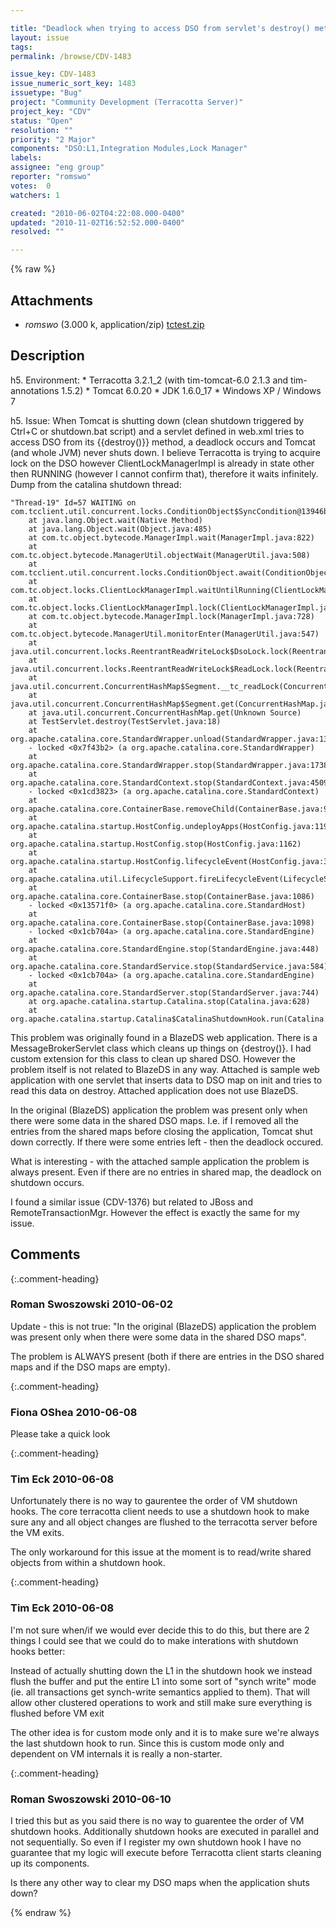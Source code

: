 ```yaml
---

title: "Deadlock when trying to access DSO from servlet's destroy() method on Tomcat shutdown"
layout: issue
tags: 
permalink: /browse/CDV-1483

issue_key: CDV-1483
issue_numeric_sort_key: 1483
issuetype: "Bug"
project: "Community Development (Terracotta Server)"
project_key: "CDV"
status: "Open"
resolution: ""
priority: "2 Major"
components: "DSO:L1,Integration Modules,Lock Manager"
labels: 
assignee: "eng group"
reporter: "romswo"
votes:  0
watchers: 1

created: "2010-06-02T04:22:08.000-0400"
updated: "2010-11-02T16:52:52.000-0400"
resolved: ""

---
```




{% raw %}


## Attachments

* <em>romswo</em> (3.000 k, application/zip) [tctest.zip](/attachments/CDV/CDV-1483/tctest.zip)




## Description

<div markdown="1" class="description">

h5. Environment:
\* Terracotta 3.2.1\_2 (with tim-tomcat-6.0 2.1.3 and tim-annotations 1.5.2)
\* Tomcat 6.0.20
\* JDK 1.6.0\_17
\* Windows XP / Windows 7

h5. Issue:
When Tomcat is shutting down (clean shutdown triggered by Ctrl+C or shutdown.bat script) and a servlet defined in web.xml tries to access DSO from its \{\{destroy()\}\} method, a deadlock occurs and Tomcat (and whole JVM) never shuts down. I believe Terracotta is trying to acquire lock on the DSO however ClientLockManagerImpl is already in state other then RUNNING (however I cannot confirm that), therefore it waits infinitely. Dump from the catalina shutdown thread:


```
"Thread-19" Id=57 WAITING on com.tcclient.util.concurrent.locks.ConditionObject$SyncCondition@13946b0
	at java.lang.Object.wait(Native Method)
	at java.lang.Object.wait(Object.java:485)
	at com.tc.object.bytecode.ManagerImpl.wait(ManagerImpl.java:822)
	at com.tc.object.bytecode.ManagerUtil.objectWait(ManagerUtil.java:508)
	at com.tcclient.util.concurrent.locks.ConditionObject.await(ConditionObject.java:103)
	at com.tc.object.locks.ClientLockManagerImpl.waitUntilRunning(ClientLockManagerImpl.java:585)
	at com.tc.object.locks.ClientLockManagerImpl.lock(ClientLockManagerImpl.java:90)
	at com.tc.object.bytecode.ManagerImpl.lock(ManagerImpl.java:728)
	at com.tc.object.bytecode.ManagerUtil.monitorEnter(ManagerUtil.java:547)
	at java.util.concurrent.locks.ReentrantReadWriteLock$DsoLock.lock(ReentrantReadWriteLock.java:44)
	at java.util.concurrent.locks.ReentrantReadWriteLock$ReadLock.lock(ReentrantReadWriteLock.java)
	at java.util.concurrent.ConcurrentHashMap$Segment.__tc_readLock(ConcurrentHashMap.java)
	at java.util.concurrent.ConcurrentHashMap$Segment.get(ConcurrentHashMap.java:281)
	at java.util.concurrent.ConcurrentHashMap.get(Unknown Source)
	at TestServlet.destroy(TestServlet.java:18)
	at org.apache.catalina.core.StandardWrapper.unload(StandardWrapper.java:1393)
	- locked <0x7f43b2> (a org.apache.catalina.core.StandardWrapper)
	at org.apache.catalina.core.StandardWrapper.stop(StandardWrapper.java:1738)
	at org.apache.catalina.core.StandardContext.stop(StandardContext.java:4509)
	- locked <0x1cd3823> (a org.apache.catalina.core.StandardContext)
	at org.apache.catalina.core.ContainerBase.removeChild(ContainerBase.java:924)
	at org.apache.catalina.startup.HostConfig.undeployApps(HostConfig.java:1191)
	at org.apache.catalina.startup.HostConfig.stop(HostConfig.java:1162)
	at org.apache.catalina.startup.HostConfig.lifecycleEvent(HostConfig.java:313)
	at org.apache.catalina.util.LifecycleSupport.fireLifecycleEvent(LifecycleSupport.java:117)
	at org.apache.catalina.core.ContainerBase.stop(ContainerBase.java:1086)
	- locked <0x13571f0> (a org.apache.catalina.core.StandardHost)
	at org.apache.catalina.core.ContainerBase.stop(ContainerBase.java:1098)
	- locked <0x1cb704a> (a org.apache.catalina.core.StandardEngine)
	at org.apache.catalina.core.StandardEngine.stop(StandardEngine.java:448)
	at org.apache.catalina.core.StandardService.stop(StandardService.java:584)
	- locked <0x1cb704a> (a org.apache.catalina.core.StandardEngine)
	at org.apache.catalina.core.StandardServer.stop(StandardServer.java:744)
	at org.apache.catalina.startup.Catalina.stop(Catalina.java:628)
	at org.apache.catalina.startup.Catalina$CatalinaShutdownHook.run(Catalina.java:671)
```


This problem was originally found in a BlazeDS web application. There is a MessageBrokerServlet class which cleans up things on \{destroy()\}. I had custom extension for this class to clean up shared DSO. However the problem itself is not related to BlazeDS in any way. Attached is sample web application with one servlet that inserts data to DSO map on init and tries to read this data on destroy. Attached application does not use BlazeDS.

In the original (BlazeDS) application the problem was present only when there were some data in the shared DSO maps. I.e. if I removed all the entries from the shared maps before closing the application, Tomcat shut down correctly. If there were some entries left - then the deadlock occured.

What is interesting - with the attached sample application the problem is always present. Even if there are no entries in shared map, the deadlock on shutdown occurs.

I found a similar issue (CDV-1376) but related to JBoss and RemoteTransactionMgr. However the effect is exactly the same for my issue.

</div>

## Comments


{:.comment-heading}
### **Roman Swoszowski** <span class="date">2010-06-02</span>

<div markdown="1" class="comment">

Update - this is not true: "In the original (BlazeDS) application the problem was present only when there were some data in the shared DSO maps". 

The problem is ALWAYS present (both if there are entries in the DSO shared maps and if the DSO maps are empty).

</div>


{:.comment-heading}
### **Fiona OShea** <span class="date">2010-06-08</span>

<div markdown="1" class="comment">

Please take a quick look

</div>


{:.comment-heading}
### **Tim Eck** <span class="date">2010-06-08</span>

<div markdown="1" class="comment">

Unfortunately there is no way to gaurentee the order of VM shutdown hooks. The core terracotta client needs to use a shutdown hook to make sure any and all object changes are flushed to the terracotta server before the VM exits. 

The only workaround for this issue at the moment is to read/write shared objects from within a shutdown hook.

</div>


{:.comment-heading}
### **Tim Eck** <span class="date">2010-06-08</span>

<div markdown="1" class="comment">

I'm not sure when/if we would ever decide this to do this, but there are 2 things I could see that we could do to make interations with shutdown hooks better: 

Instead of actually shutting down the L1 in the shutdown hook we instead flush the buffer and put the entire L1 into some sort of "synch write" mode (ie. all transactions get synch-write semantics applied to them). That will allow other clustered operations to work and still make sure everything is flushed before VM exit

The other idea is for custom mode only and it is to make sure we're always the last shutdown hook to run. Since this is custom mode only and dependent on VM internals it is really a non-starter.


</div>


{:.comment-heading}
### **Roman Swoszowski** <span class="date">2010-06-10</span>

<div markdown="1" class="comment">

I tried this but as you said there is no way to guarentee the order of VM shutdown hooks. Additionally shutdown hooks are executed in parallel and not sequentially. So even if I register my own shutdown hook I have no guarantee that my logic will execute before Terracotta client starts cleaning up its components.

Is there any other way to clear my DSO maps when the application shuts down?

</div>



{% endraw %}
